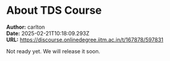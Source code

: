 # About TDS Course

**Author:** carlton  
**Date:** 2025-02-21T10:18:09.293Z  
**URL:** https://discourse.onlinedegree.iitm.ac.in/t/167878/597831

Not ready yet. We will release it soon.
